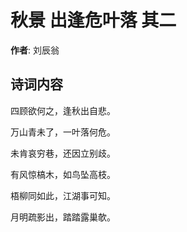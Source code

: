 # 秋景 出逢危叶落 其二

**作者**: 刘辰翁

## 诗词内容

四顾欲何之，逢秋出自悲。

万山青未了，一叶落何危。

未肯哀穷巷，还因立别歧。

有风惊槁木，如鸟坠高枝。

梧柳同如此，江湖事可知。

月明疏影出，踏踏露巢欹。

